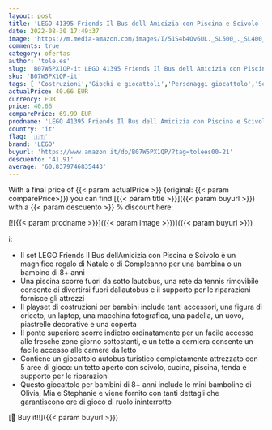 ```yaml
---
layout: post
title: 'LEGO 41395 Friends Il Bus dell Amicizia con Piscina e Scivolo  Playset con 3 Mini Bamboline  Autobus Giocattoli per Bambini di 8+ Anni'
date: 2022-08-30 17:49:37
image: 'https://m.media-amazon.com/images/I/51S4b4Ov6UL._SL500_._SL400_.jpg'
comments: true
category: ofertas
author: 'tole.es'
slug: 'B07W5PX1QP-it LEGO 41395 Friends Il Bus dell Amicizia con Piscina e...'
sku: 'B07W5PX1QP-it'
tags: [ 'Costruzioni','Giochi e giocattoli','Personaggi giocattolo','Set da gioco con statuine','lego','🇮🇹', ]
actualPrice: 40.66 EUR
currency: EUR
price: 40.66
comparePrice: 69.99 EUR
prodname: 'LEGO 41395 Friends Il Bus dell Amicizia con Piscina e Scivolo  Playset con 3 Mini Bamboline  Autobus Giocattoli per Bambini di 8+ Anni'
country: 'it'
flag: '🇮🇹'
brand: 'LEGO'
buyurl: 'https://www.amazon.it/dp/B07W5PX1QP/?tag=tolees00-21'
descuento: '41.91'
average: '60.8379746835443'
---
```


With a final price of {{< param actualPrice >}} (original: {{< param comparePrice>}}) you can find [{{< param title >}}]({{< param buyurl >}}) with a  {{< param descuento >}} % discount here:

[![{{< param prodname >}}]({{< param image >}})]({{< param buyurl >}})

ℹ️:

- Il set LEGO Friends Il Bus dellAmicizia con Piscina e Scivolo è un magnifico regalo di Natale o di Compleanno per una bambina o un bambino di 8+ anni
- Una piscina scorre fuori da sotto lautobus, una rete da tennis rimovibile consente di divertirsi fuori dallautobus e il supporto per le riparazioni fornisce gli attrezzi
- Il playset di costruzioni per bambini include tanti accessori, una figura di criceto, un laptop, una macchina fotografica, una padella, un uovo, piastrelle decorative e una coperta
- Il ponte superiore scorre indietro ordinatamente per un facile accesso alle fresche zone giorno sottostanti, e un tetto a cerniera consente un facile accesso alle camere da letto
- Contiene un giocattolo autobus turistico completamente attrezzato con 5 aree di gioco: un tetto aperto con scivolo, cucina, piscina, tenda e supporto per le riparazioni
- Questo giocattolo per bambini di 8+ anni include le mini bamboline di Olivia, Mia e Stephanie e viene fornito con tanti dettagli che garantiscono ore di gioco di ruolo ininterrotto

[🛒 Buy it!!]({{< param buyurl >}})
